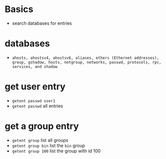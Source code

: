 # Basics
- search databases for entries

# databases
- `ahosts, ahostsv4, ahostsv6, aliases, ethers (Ethernet addresses), group, gshadow, hosts, netgroup, networks, passwd, protocols, rpc, services, and shadow`

# get user entry
* `getent passwd user1`
* `getent passwd` all entries

# get a group entry
- `getent group` list all groups
- `getent group bin` list the `bin` group
- `getent group 100` list the group with id 100
